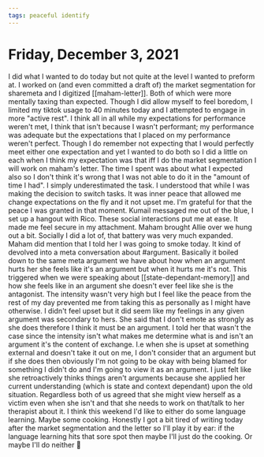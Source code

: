 ```yaml
---
tags: peaceful identify
---
```

# Friday, December 3, 2021
I did what I wanted to do today but not quite at the level I wanted to preform at. I worked on (and even committed a draft of) the market segmentation for sharemeta and I digitized [[maham-letter]]. Both of which were more mentally taxing than expected. Though I did allow myself to feel boredom, I limited my tiktok usage to 40 minutes today and I attempted to engage in more "active rest". I think all in all while my expectations for performance weren't met, I think that isn't because I wasn't performant; my performance was adequate but the expectations that I placed on my performance weren't perfect. Though I do remember not expecting that I would perfectly meet either one expectation and yet I wanted to do both so I did a little on each when I think my expectation was that iff I do the market segmentation I will work on maham's letter. The time I spent was about what I expected also so I don't think it's wrong that I was not able to do it in the "amount of time I had". I simply underestimated the task. I understood that while I was making the decision to switch tasks. It was inner peace that allowed me change expectations on the fly and it not upset me. I'm grateful for that the peace I was granted in that moment.
Kumail messaged me out of the blue, I set up a hangout with Rico. These social interactions put me at ease. It made me feel secure in my attachment. Maham brought Allie over we hung out a bit. Socially I did a lot of, that battery was very much expanded. 
Maham did mention that I told her I was going to smoke today. It kind of devolved into a meta conversation about #argument. Basically it boiled down to the same meta argument we have about how when an argument hurts her she feels like it's an argument but when it hurts me it's not. This triggered when we were speaking about [[state-dependant-memory]] and how she feels like in an argument she doesn't ever feel like she is the antagonist. The intensity wasn't very high but I feel like the peace from the rest of my day prevented me from taking this as personally as I might have otherwise. I didn't feel upset but it did seem like my feelings in any given argument was secondary to hers. She said that I don't emote as strongly as she does therefore I think it must be an argument. I told her that wasn't the case since the intensity isn't what makes me determine what is and isn't an argument it's the content of exchange. I.e when she is upset at something external and doesn't take it out on me, I don't consider that an argument but if she does then obviously I'm not going to be okay with being blamed for something I didn't do and I'm going to view it as an argument. I just felt like she retroactively thinks things aren't arguments because she applied her current understanding (which is state and context dependant) upon the old situation. Regardless both of us agreed that she might view herself as a victim even when she isn't and that she needs to work on that/talk to her therapist about it.
I think this weekend I'd like to either do some language learning. Maybe some cooking. Honestly I got a bit tired of writing today after the market segmentation and the letter so I'll play it by ear: if the language learning hits that sore spot then maybe I'll just do the cooking. Or maybe I'll do neither 👏